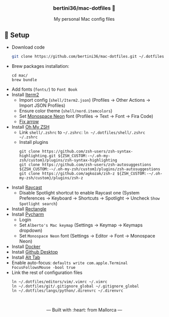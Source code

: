 <h3 align="center">
    bertini36/mac-dotfiles 
</h3>
<p align="center">
My personal Mac config files
</p>

## 🚀 Setup

- Download code
    ```bash
    git clone https://github.com/bertini36/mac-dotfiles.git ~/.dotfiles/
    ```
- Brew packages installation:
    ```
    cd mac/
    brew bundle
    ```
- Add fonts (`fonts/`) to `Font Book`
- Install [Iterm2](https://iterm2.com/)
  * Import config (`shell/Iterm2.json`) (Profiles -> Other Actions -> Import JSON Profiles)
  * Ensure color theme (`shell/nord.itemcolors`)
  * Set [Monospace Neon](https://monaspace.githubnext.com/) font (Profiles -> Text -> Font -> Fira Code)
  * [Fix arrow](https://stackoverflow.com/questions/38136244/iterm2-how-to-remove-the-right-arrow-before-the-cursor-line)
- Install [Oh My ZSH](https://ohmyz.sh/)
  * Link `shell/.zshrc` to `~/.zshrc`: `ln ~/.dotfiles/shell/.zshrc ~/.zshrc`
  * Install plugins
    ```
    git clone https://github.com/zsh-users/zsh-syntax-highlighting.git ${ZSH_CUSTOM:-~/.oh-my-zsh/custom}/plugins/zsh-syntax-highlighting
    git clone https://github.com/zsh-users/zsh-autosuggestions ${ZSH_CUSTOM:-~/.oh-my-zsh/custom}/plugins/zsh-autosuggestions
    git clone https://github.com/agkozak/zsh-z ${ZSH_CUSTOM:-~/.oh-my-zsh/custom}/plugins/zsh-z
    ```
- Install [Raycast](https://www.raycast.com/)
  * Disable Spotlight shortcut to enable Raycast one (System Preferences -> Keyboard -> Shortcuts -> Spotlight -> Uncheck `Show Spotlight search`)
- Install [Rectangle](https://rectangleapp.com/)
- Install [Pycharm](https://www.jetbrains.com/pycharm/download/#section=mac)
  * Login
  * Set `Alberto's Mac keymap` (Settings -> Keymap -> Keymaps dropdown)
  * Set `Monospace Neon` font (Settings -> Editor -> Font -> Monospace Neon)
- Install [Docker](https://docs.docker.com/desktop/install/mac-install/)
- Install [Github Desktop](https://desktop.github.com/)
- Install [Alt Tab](https://alt-tab-macos.netlify.app/)
- Enable auto-focus: `defaults write com.apple.Terminal FocusFollowsMouse -bool true`
- Link the rest of configuration files
  ```
  ln ~/.dotfiles/editors/vim/.vimrc ~/.vimrc
  ln ~/.dotfiles/git/.gitignore_global ~/.gitignore_global
  ln ~/.dotfiles/langs/python/.direnvrc ~/.direnvrc
  ```
<br />
<p align="center">&mdash; Built with :heart: from Mallorca &mdash;</p>